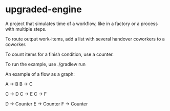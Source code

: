 # upgraded-engine
A project that simulates time of a workflow, like in a factory or a process with multiple steps.

To route output work-items, add a list with several handover coworkers to a 
coworker. 

To count items for a finish condition, use a counter. 

To run the example, use ./gradlew run

An example of a flow as a graph:

A -> B
B -> C

C -> D
C -> E
C -> F

D -> Counter
E -> Counter
F -> Counter


